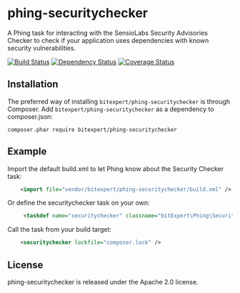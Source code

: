 phing-securitychecker
=====================

A Phing task for interacting with the SensioLabs Security Advisories Checker to check if your application uses 
dependencies with known security vulnerabilities.

[![Build Status](https://travis-ci.org/bitExpert/phing-securitychecker.svg?branch=master)](https://travis-ci.org/bitExpert/phing-securitychecker)
[![Dependency Status](https://www.versioneye.com/user/projects/57d9b5111b70a7003f25a522/badge.svg?style=flat-square)](https://www.versioneye.com/user/projects/57d9b5111b70a7003f25a522)
[![Coverage Status](https://coveralls.io/repos/github/bitExpert/phing-securitychecker/badge.svg?branch=master)](https://coveralls.io/github/bitExpert/phing-securitychecker?branch=master)

Installation
------------

The preferred way of installing `bitexpert/phing-securitychecker` is through Composer. Add `bitexpert/phing-securitychecker` as a dependency to 
composer.json:

```
composer.phar require bitexpert/phing-securitychecker
```

Example
-------

Import the default build.xml to let Phing know about the Security Checker task:

```xml
    <import file="vendor/bitexpert/phing-securitychecker/build.xml" />
```

Or define the securitychecker task on your own:

```xml
     <taskdef name="securitychecker" classname="bitExpert\Phing\SecurityChecker\SecurityCheckerTask" />
```

Call the task from your build target:

```xml
    <securitychecker lockfile="composer.lock" />
```

License
-------

phing-securitychecker is released under the Apache 2.0 license.
